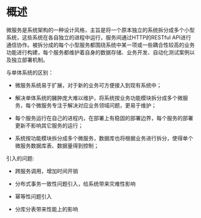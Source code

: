 # 概述

微服务是系统架构的一种设计风格，主旨是将一个原本独立的系统拆分成多个小型系统，这些系统在各自独立的进程中运行，服务间通过HTTP的RESTful API进行通信协作。被拆分成的每个小型服务都围绕系统中某一项或一些耦合性较高的业务功能进行构建，每个服务都维护着自身的数据存储、业务开发、自动化测试案例以及独立部署机制。

与单体系统的区别：

- 微服务系统易于扩展，对于新的业务可方便接入到现有系统中；

- 解决单体系统的臃肿庞大难以维护，将系统按业务功能模块拆分成多个微服务，每个微服务专注于解决对应业务领域问题，更易于维护；

- 每个服务运行在自己的进程内，在部署上有稳固的部署边界，每个服务的部署更新不影响其它服务的运行；

- 系统按功能模块拆分成多个微服务，数据库也将根据业务进行拆分，使得单个微服务数据库表、数据量得到控制；

引入的问题:

- 跨服务调用，增加时间开销

- 分布式事务一致性问题引入，给系统带来灾难性影响

- 幂等性问题引入

- 分库分表带来性能上的影响
